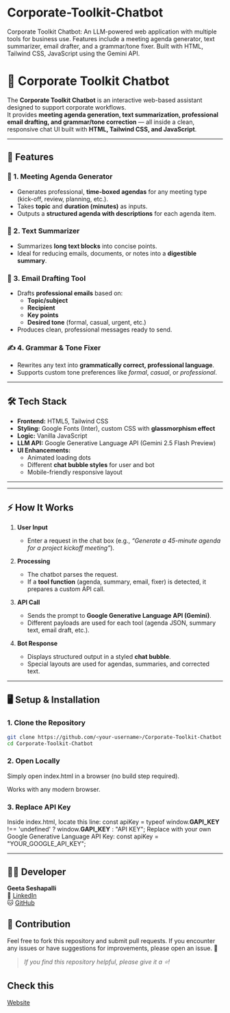 # Corporate-Toolkit-Chatbot
Corporate Toolkit Chatbot: An LLM-powered web application with multiple tools for business use. Features include a meeting agenda generator, text summarizer, email drafter, and a grammar/tone fixer. Built with HTML, Tailwind CSS, JavaScript using the Gemini API.

# 🤖 Corporate Toolkit Chatbot

The **Corporate Toolkit Chatbot** is an interactive web-based assistant designed to support corporate workflows.  
It provides **meeting agenda generation, text summarization, professional email drafting, and grammar/tone correction** — all inside a clean, responsive chat UI built with **HTML, Tailwind CSS, and JavaScript**.  

---

## 🚀 Features

### 📝 1. Meeting Agenda Generator
- Generates professional, **time-boxed agendas** for any meeting type (kick-off, review, planning, etc.).
- Takes **topic** and **duration (minutes)** as inputs.
- Outputs a **structured agenda with descriptions** for each agenda item.

### 📄 2. Text Summarizer
- Summarizes **long text blocks** into concise points.
- Ideal for reducing emails, documents, or notes into a **digestible summary**.

### 📧 3. Email Drafting Tool
- Drafts **professional emails** based on:
  - **Topic/subject**
  - **Recipient**
  - **Key points**
  - **Desired tone** (formal, casual, urgent, etc.)
- Produces clean, professional messages ready to send.

### ✍️ 4. Grammar & Tone Fixer
- Rewrites any text into **grammatically correct, professional language**.
- Supports custom tone preferences like *formal*, *casual*, or *professional*.

---

## 🛠️ Tech Stack

- **Frontend:** HTML5, Tailwind CSS  
- **Styling:** Google Fonts (Inter), custom CSS with **glassmorphism effect**  
- **Logic:** Vanilla JavaScript  
- **LLM API:** Google Generative Language API (Gemini 2.5 Flash Preview)  
- **UI Enhancements:**
  - Animated loading dots
  - Different **chat bubble styles** for user and bot
  - Mobile-friendly responsive layout

---

---

## ⚡ How It Works

1. **User Input**  
   - Enter a request in the chat box (e.g., *“Generate a 45-minute agenda for a project kickoff meeting”*).  

2. **Processing**  
   - The chatbot parses the request.
   - If a **tool function** (agenda, summary, email, fixer) is detected, it prepares a custom API call.  

3. **API Call**  
   - Sends the prompt to **Google Generative Language API (Gemini)**.  
   - Different payloads are used for each tool (agenda JSON, summary text, email draft, etc.).  

4. **Bot Response**  
   - Displays structured output in a styled **chat bubble**.
   - Special layouts are used for agendas, summaries, and corrected text.

---

## 🖥️ Setup & Installation

### 1. Clone the Repository
```bash
git clone https://github.com/<your-username>/Corporate-Toolkit-Chatbot.git
cd Corporate-Toolkit-Chatbot
```
### 2. Open Locally

Simply open index.html in a browser (no build step required).

Works with any modern browser.

### 3. Replace API Key

Inside index.html, locate this line: const apiKey = typeof window.__GAPI_KEY__ !== 'undefined' ? window.__GAPI_KEY__ : "API KEY";
Replace with your own Google Generative Language API Key:
const apiKey = "YOUR_GOOGLE_API_KEY";

---
## 🧑‍💻 Developer

**Geeta Seshapalli**  
🔗 [LinkedIn](https://www.linkedin.com/in/geetaseshapalli)  
🐱 [GitHub](https://github.com/geeta-seshapalli)

## 📝 Contribution

Feel free to fork this repository and submit pull requests. If you encounter any issues or have suggestions for improvements, please open an issue. 🙌
> _If you find this repository helpful, please give it a ⭐️!_

## Check this
 [Website](https://geeta-seshapalli.github.io/Corporate-Toolkit-Chatbot) 

